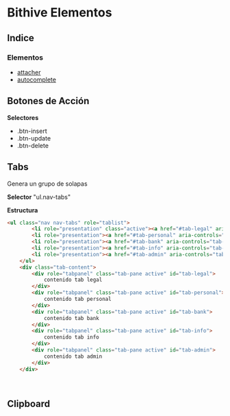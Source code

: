 # Bithive Elementos
## Indice
### Elementos
- [attacher](#attacher)
- [autocomplete](#autocomplete)


## Botones de Acción
**Selectores**
- .btn-insert 
- .btn-update 
- .btn-delete
&nbsp;

## Tabs
Genera un grupo de solapas

**Selector** "ul.nav-tabs"

**Estructura**
``` html
<ul class="nav nav-tabs" role="tablist">
        <li role="presentation" class="active"><a href="#tab-legal" aria-controls="tab-legal" role="tab" data-toggle="tab">Datos Laborales</a></li>
        <li role="presentation"><a href="#tab-personal" aria-controls="tab-personal" role="tab" data-toggle="tab">Datos Personales</a></li>
        <li role="presentation"><a href="#tab-bank" aria-controls="tab-bank" role="tab" data-toggle="tab">Banco</a></li>
        <li role="presentation"><a href="#tab-info" aria-controls="tab-info" role="tab" data-toggle="tab">Referencias</a></li>
        <li role="presentation"><a href="#tab-admin" aria-controls="tab-admin" role="tab" data-toggle="tab">Administración</a></li>
    </ul>
    <div class="tab-content">
        <div role="tabpanel" class="tab-pane active" id="tab-legal">
            contenido tab legal
        </div>
        <div role="tabpanel" class="tab-pane active" id="tab-personal">
            contenido tab personal
        </div>
        <div role="tabpanel" class="tab-pane active" id="tab-bank">
            contenido tab bank
        </div>
        <div role="tabpanel" class="tab-pane active" id="tab-info">
            contenido tab info
        </div>
        <div role="tabpanel" class="tab-pane active" id="tab-admin">
            contenido tab admin
        </div>
    </div>
```
&nbsp;

## Clipboard